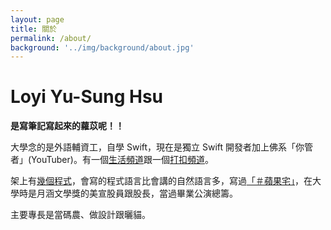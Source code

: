 ```yaml
---
layout: page
title: 關於
permalink: /about/
background: '../img/background/about.jpg'
---
```


# Loyi Yu-Sung Hsu

**是寫筆記寫起來的蘿苡呢！！**

大學念的是外語輔資工，自學 Swift，現在是獨立 Swift 開發者加上佛系「你管者」(YouTuber)。有一個<a href="https://channels.loyi.dev/life/" target="_blank">生活頻道</a>跟一個<a href="https://channels.loyi.dev/codes/" target="_blank">打扣頻道</a>。

架上有<a href="https://loyiworks.herokuapp.com" target="_blank">幾個程式</a>，會寫的程式語言比會講的自然語言多，寫過<a href="https://otaku-blog.loyi.dev/" target="_blank">「＃蘋果宅」</a>，在大學時是月涵文學獎的美宣股員跟股長，當過畢業公演總籌。

主要專長是當碼農、做設計跟曬貓。
